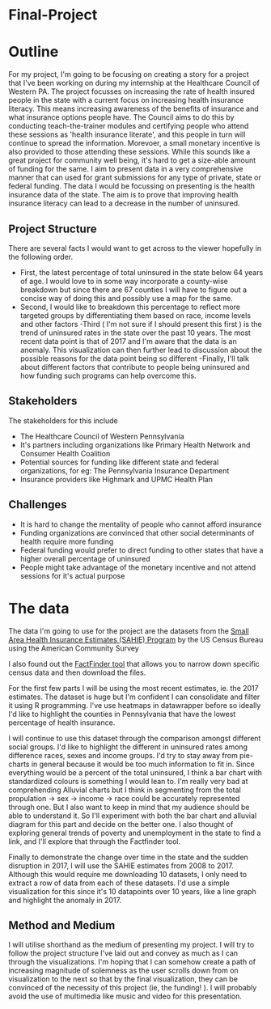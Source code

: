 # Final-Project
# Outline

For my project, I'm going to be focusing on creating a story for a project that I've been working on during my internship at the Healthcare Council of Western PA. The project focusses on increasing the rate of health insured people in the state with a current focus on increasing health insurance literacy. This means increasing awareness of the benefits of insurance and what insurance options people have. The Council aims to do this by conducting teach-the-trainer modules and certifying people who attend these sessions as 'health insurance literate', and this people in turn will continue to spread the information. Morevoer, a small monetary incentive is also provided to those attending these sessions.  While this sounds like a great project for community well being, it's hard to get a size-able amount of funding for the same. 
I aim to present data in a very comprehensive manner that can used for grant submissions for any type of private, state or federal funding. The data I would be focussing on presenting is the health insurance data of the state. The aim is to prove that improving health insurance literacy can lead to a decrease in the number of uninsured.

## Project Structure 
There are several facts I would want to get across to the viewer hopefully in the following order.
- First, the latest percentage of total uninsured in the state below 64 years of age. I would love to in some way incorporate a county-wise breakdown but since there are 67 counties I will have to figure out a concise way of doing this and possibly use a map for the same.
- Second, I would like to breakdown this percentage to reflect more targeted groups by differentiating them based on race, income levels and other factors
-Third ( I'm not sure if I should present this first ) is the trend of uninsured rates in the state over the past 10 years. The most recent data point is that of 2017 and I'm aware that the data is an anomaly. This visualization can then further lead to discussion about the possible reasons for the data point being so different
-Finally, I'll talk about different factors that contribute to people being uninsured and how funding such programs can help overcome this.

## Stakeholders
The stakeholders for this include 
- The Healthcare Council of Western Pennsylvania
- It's partners including organizations like Primary Health Network and Consumer Health Coalition
- Potential sources for funding like different state and federal organizations, for eg: The Pennsylvania Insurance Department
- Insurance providers like Highmark and UPMC Health Plan

## Challenges
- It is hard to change the mentality of people who cannot afford insurance
- Funding organizations are convinced that other social determinants of health require more funding
- Federal funding would prefer to direct funding to other states that have a higher overall percentage of uninsured
- People might take advantage of the monetary incentive and not attend sessions for it's actual purpose

# The data
The data I'm going to use for the project are the datasets from the [Small Area Health Insurance Estimates (SAHIE) Program](https://www.census.gov/data/datasets/time-series/demo/sahie/estimates-acs.html) by the US Census Bureau using the American Community Survey


I also found out the [FactFinder tool](https://factfinder.census.gov/faces/nav/jsf/pages/index.xhtml) that allows you to narrow down specific census data and then download the files.


For the first few parts I will be using the most recent estimates, ie. the 2017 estimates. The dataset is huge but I'm confident I can consolidate and filter it using R programming. I've use heatmaps in datawrapper before so ideally I'd like to highlight the counties in Pennsylvania that have the lowest percentage of health insurance.

I will continue to use this dataset through the comparison amongst different social groups. I'd like to highlight the different in uninsured rates among difference races, sexes and income groups. I'd try to stay away from pie-charts in general because it would be too much information to fit in. Since everything would be a percent of the total uninsured, I think a bar chart with standardized colours is something I would lean to. I'm really very bad at comprehending Alluvial charts but I think in segmenting from the total propulation -> sex -> income -> race could be accurately represented through one. But I also want to keep in mind that my audience should be able to understand it. So I'll experiment with both the bar chart and alluvial diagram for this part and decide on the better one.
I also thought of exploring general trends of poverty and unemployment in the state to find a link, and I'll explore that through the Factfinder tool.

Finally to demonstrate the change over time in the state and the sudden disruption in 2017, I will use the SAHIE estimates from 2008 to 2017. Although this would require me downloading 10 datasets, I only need to extract a row of data from each of these datasets. I'd use a simple visualization for this since it's 10 datapoints over 10 years, like a line graph and highlight the anomaly in 2017. 

## Method and Medium
I will utilise shorthand as the medium of presenting my project. I will try to follow the project structure I've laid out and convey as much as I can through the visualizations. I'm hoping that I can somehow create a path of increasing magnitude of solemness as the user scrolls down from on visualization to the next so that by the final visualization, they can be convinced of the necessity of this project (ie, the funding! ). I will probably avoid the use of multimedia like music and video for this presentation.
 
